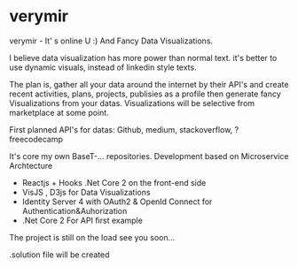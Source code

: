 # verymir 
verymir - It' s online U :) And Fancy Data Visualizations.

I believe data visualization has more power than normal text. it's better to use dynamic visuals, instead of linkedin style texts.

The plan is, gather all your data around the internet by their API's
and create recent activities, plans, projects, publisies as a profile
then generate fancy Visualizations from  your datas.
Visualizations will be selective from marketplace at some point.

First planned API's for datas:
Github,
medium,
stackoverflow,
?freecodecamp


It's core my own BaseT-... repositories.
Development based on Microservice Archtecture 

* Reactjs + Hooks .Net Core 2 on the front-end side
* VisJS , D3js for Data Visualizations
* Identity Server 4 with OAuth2 & OpenId Connect for Authentication&Auhorization
* .Net Core 2 For API first example

The project is still on the load see you soon...


.solution file will be created
